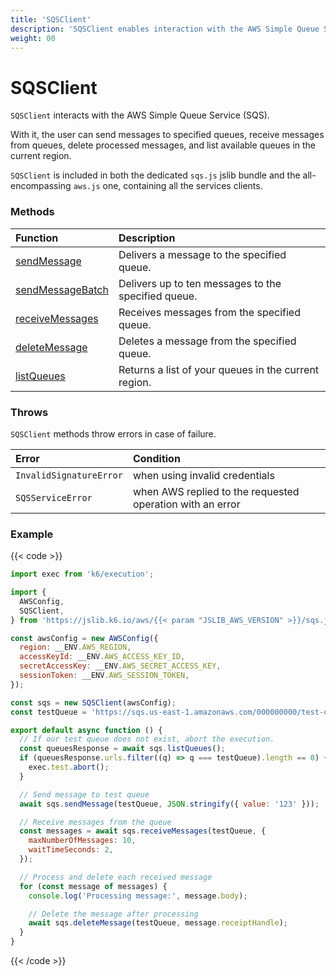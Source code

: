 ```yaml
---
title: 'SQSClient'
description: 'SQSClient enables interaction with the AWS Simple Queue Service (SQS)'
weight: 00
---
```


# SQSClient

`SQSClient` interacts with the AWS Simple Queue Service (SQS).

With it, the user can send messages to specified queues, receive messages from queues, delete processed messages, and list available queues in the current region.

`SQSClient` is included in both the dedicated `sqs.js` jslib bundle and the all-encompassing `aws.js` one, containing all the services clients.

### Methods

| Function                                                                                                         | Description                                          |
| :--------------------------------------------------------------------------------------------------------------- | :--------------------------------------------------- |
| [sendMessage](https://grafana.com/docs/k6/<K6_VERSION>/javascript-api/jslib/aws/sqsclient/sendmessage)           | Delivers a message to the specified queue.           |
| [sendMessageBatch](https://grafana.com/docs/k6/<K6_VERSION>/javascript-api/jslib/aws/sqsclient/sendmessagebatch) | Delivers up to ten messages to the specified queue.  |
| [receiveMessages](https://grafana.com/docs/k6/<K6_VERSION>/javascript-api/jslib/aws/sqsclient/receivemessages)   | Receives messages from the specified queue.          |
| [deleteMessage](https://grafana.com/docs/k6/<K6_VERSION>/javascript-api/jslib/aws/sqsclient/deletemessage)       | Deletes a message from the specified queue.          |
| [listQueues](https://grafana.com/docs/k6/<K6_VERSION>/javascript-api/jslib/aws/sqsclient/listqueues)             | Returns a list of your queues in the current region. |

### Throws

`SQSClient` methods throw errors in case of failure.

| Error                   | Condition                                                 |
| :---------------------- | :-------------------------------------------------------- |
| `InvalidSignatureError` | when using invalid credentials                            |
| `SQSServiceError`       | when AWS replied to the requested operation with an error |

### Example

{{< code >}}

<!-- md-k6:skip -->

```javascript
import exec from 'k6/execution';

import {
  AWSConfig,
  SQSClient,
} from 'https://jslib.k6.io/aws/{{< param "JSLIB_AWS_VERSION" >}}/sqs.js';

const awsConfig = new AWSConfig({
  region: __ENV.AWS_REGION,
  accessKeyId: __ENV.AWS_ACCESS_KEY_ID,
  secretAccessKey: __ENV.AWS_SECRET_ACCESS_KEY,
  sessionToken: __ENV.AWS_SESSION_TOKEN,
});

const sqs = new SQSClient(awsConfig);
const testQueue = 'https://sqs.us-east-1.amazonaws.com/000000000/test-queue';

export default async function () {
  // If our test queue does not exist, abort the execution.
  const queuesResponse = await sqs.listQueues();
  if (queuesResponse.urls.filter((q) => q === testQueue).length == 0) {
    exec.test.abort();
  }

  // Send message to test queue
  await sqs.sendMessage(testQueue, JSON.stringify({ value: '123' }));

  // Receive messages from the queue
  const messages = await sqs.receiveMessages(testQueue, {
    maxNumberOfMessages: 10,
    waitTimeSeconds: 2,
  });

  // Process and delete each received message
  for (const message of messages) {
    console.log('Processing message:', message.body);

    // Delete the message after processing
    await sqs.deleteMessage(testQueue, message.receiptHandle);
  }
}
```

{{< /code >}}
